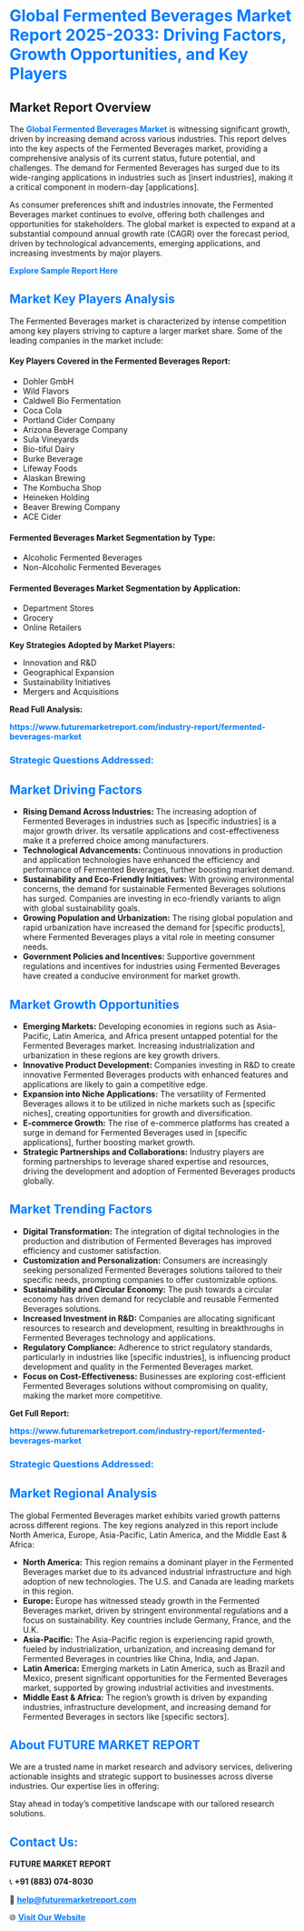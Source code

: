 <h1 style="color: #007BFF;">Global Fermented Beverages Market Report 2025-2033: Driving Factors, Growth Opportunities, and Key Players</h1>

<section id="overview">
<h2>Market Report Overview</h2>
<p>The <a href="https://www.futuremarketreport.com/industry-report/fermented-beverages-market" style="color: #007BFF; text-decoration: none;"><strong>Global Fermented Beverages Market</strong></a> is witnessing significant growth, driven by increasing demand across various industries. This report delves into the key aspects of the Fermented Beverages market, providing a comprehensive analysis of its current status, future potential, and challenges. The demand for Fermented Beverages has surged due to its wide-ranging applications in industries such as [insert industries], making it a critical component in modern-day [applications].</p>
<p>As consumer preferences shift and industries innovate, the Fermented Beverages market continues to evolve, offering both challenges and opportunities for stakeholders. The global market is expected to expand at a substantial compound annual growth rate (CAGR) over the forecast period, driven by technological advancements, emerging applications, and increasing investments by major players.</p>
</section>

<section id="overview">
<p><a href="https://www.futuremarketreport.com/request-sample/reportId=88977" style="color: #007BFF; text-decoration: none;"><strong>Explore Sample Report Here</strong></a></p>
</section>

<section id="key-players">
<h2 style="color: #007BFF;">Market Key Players Analysis</h2>
<p>The Fermented Beverages market is characterized by intense competition among key players striving to capture a larger market share. Some of the leading companies in the market include:</p>
<h4>Key Players Covered in the Fermented Beverages Report:</h4>
<ul><li>Dohler GmbH</li><li>Wild Flavors</li><li>Caldwell Bio Fermentation</li><li>Coca Cola</li><li>Portland Cider Company</li><li>Arizona Beverage Company</li><li>Sula Vineyards</li><li>Bio-tiful Dairy</li><li>Burke Beverage</li><li>Lifeway Foods</li><li>Alaskan Brewing</li><li>The Kombucha Shop</li><li>Heineken Holding</li><li>Beaver Brewing Company</li><li>ACE Cider</li></ul>
<h4>Fermented Beverages Market Segmentation by Type:</h4>
<ul><li>Alcoholic Fermented Beverages</li><li>Non-Alcoholic Fermented Beverages</li></ul>

<h4>Fermented Beverages Market Segmentation by Application:</h4>
<ul><li>Department Stores</li><li>Grocery</li><li>Online Retailers</li></ul>
<p><strong>Key Strategies Adopted by Market Players:</strong></p>
<ul>
<li>Innovation and R&D</li>
<li>Geographical Expansion</li>
<li>Sustainability Initiatives</li>
<li>Mergers and Acquisitions</li>
</ul>
</section>

<section>
<p><strong>Read Full Analysis: </strong></p><a href="https://www.futuremarketreport.com/industry-report/fermented-beverages-market" style="color: #007BFF; text-decoration: none;"><strong>https://www.futuremarketreport.com/industry-report/fermented-beverages-market</strong></a>
<h3 style="color: #007BFF;">Strategic Questions Addressed:</h3>
</section>

<section id="driving-factors">
<h2 style="color: #007BFF;">Market Driving Factors</h2>
<ul>
<li><strong>Rising Demand Across Industries:</strong> The increasing adoption of Fermented Beverages in industries such as [specific industries] is a major growth driver. Its versatile applications and cost-effectiveness make it a preferred choice among manufacturers.</li>
<li><strong>Technological Advancements:</strong> Continuous innovations in production and application technologies have enhanced the efficiency and performance of Fermented Beverages, further boosting market demand.</li>
<li><strong>Sustainability and Eco-Friendly Initiatives:</strong> With growing environmental concerns, the demand for sustainable Fermented Beverages solutions has surged. Companies are investing in eco-friendly variants to align with global sustainability goals.</li>
<li><strong>Growing Population and Urbanization:</strong> The rising global population and rapid urbanization have increased the demand for [specific products], where Fermented Beverages plays a vital role in meeting consumer needs.</li>
<li><strong>Government Policies and Incentives:</strong> Supportive government regulations and incentives for industries using Fermented Beverages have created a conducive environment for market growth.</li>
</ul>
</section>

<section id="growth-opportunities">
<h2 style="color: #007BFF;">Market Growth Opportunities</h2>
<ul>
<li><strong>Emerging Markets:</strong> Developing economies in regions such as Asia-Pacific, Latin America, and Africa present untapped potential for the Fermented Beverages market. Increasing industrialization and urbanization in these regions are key growth drivers.</li>
<li><strong>Innovative Product Development:</strong> Companies investing in R&D to create innovative Fermented Beverages products with enhanced features and applications are likely to gain a competitive edge.</li>
<li><strong>Expansion into Niche Applications:</strong> The versatility of Fermented Beverages allows it to be utilized in niche markets such as [specific niches], creating opportunities for growth and diversification.</li>
<li><strong>E-commerce Growth:</strong> The rise of e-commerce platforms has created a surge in demand for Fermented Beverages used in [specific applications], further boosting market growth.</li>
<li><strong>Strategic Partnerships and Collaborations:</strong> Industry players are forming partnerships to leverage shared expertise and resources, driving the development and adoption of Fermented Beverages products globally.</li>
</ul>
</section>

<section id="trending-factors">
<h2 style="color: #007BFF;">Market Trending Factors</h2>
<ul>
<li><strong>Digital Transformation:</strong> The integration of digital technologies in the production and distribution of Fermented Beverages has improved efficiency and customer satisfaction.</li>
<li><strong>Customization and Personalization:</strong> Consumers are increasingly seeking personalized Fermented Beverages solutions tailored to their specific needs, prompting companies to offer customizable options.</li>
<li><strong>Sustainability and Circular Economy:</strong> The push towards a circular economy has driven demand for recyclable and reusable Fermented Beverages solutions.</li>
<li><strong>Increased Investment in R&D:</strong> Companies are allocating significant resources to research and development, resulting in breakthroughs in Fermented Beverages technology and applications.</li>
<li><strong>Regulatory Compliance:</strong> Adherence to strict regulatory standards, particularly in industries like [specific industries], is influencing product development and quality in the Fermented Beverages market.</li>
<li><strong>Focus on Cost-Effectiveness:</strong> Businesses are exploring cost-efficient Fermented Beverages solutions without compromising on quality, making the market more competitive.</li>
</ul>
</section>

<section>
<p><strong>Get Full Report: </strong></p><a href="https://www.futuremarketreport.com/industry-report/fermented-beverages-market" style="color: #007BFF; text-decoration: none;"><strong>https://www.futuremarketreport.com/industry-report/fermented-beverages-market</strong></a>
<h3 style="color: #007BFF;">Strategic Questions Addressed:</h3>
</section>


<section id="regional-analysis">
<h2 style="color: #007BFF;">Market Regional Analysis</h2>
<p>The global Fermented Beverages market exhibits varied growth patterns across different regions. The key regions analyzed in this report include North America, Europe, Asia-Pacific, Latin America, and the Middle East & Africa:</p>
<ul>
<li><strong>North America:</strong> This region remains a dominant player in the Fermented Beverages market due to its advanced industrial infrastructure and high adoption of new technologies. The U.S. and Canada are leading markets in this region.</li>
<li><strong>Europe:</strong> Europe has witnessed steady growth in the Fermented Beverages market, driven by stringent environmental regulations and a focus on sustainability. Key countries include Germany, France, and the U.K.</li>
<li><strong>Asia-Pacific:</strong> The Asia-Pacific region is experiencing rapid growth, fueled by industrialization, urbanization, and increasing demand for Fermented Beverages in countries like China, India, and Japan.</li>
<li><strong>Latin America:</strong> Emerging markets in Latin America, such as Brazil and Mexico, present significant opportunities for the Fermented Beverages market, supported by growing industrial activities and investments.</li>
<li><strong>Middle East & Africa:</strong> The region’s growth is driven by expanding industries, infrastructure development, and increasing demand for Fermented Beverages in sectors like [specific sectors].</li>
</ul>
</section>

<footer>
<h2 style="color: #007BFF;">About FUTURE MARKET REPORT</h2>
<p>We are a trusted name in market research and advisory services, delivering actionable insights and strategic support to businesses across diverse industries. Our expertise lies in offering:</p>

<p>Stay ahead in today’s competitive landscape with our tailored research solutions.</p>

<h2 style="color: #007BFF;">Contact Us:</h2>
<p><strong>FUTURE MARKET REPORT</strong></p>
<p>📞 <strong>+91 (883) 074-8030</strong></p>
<p>📧 <strong><a href="mailto:help@futuremarketreport.com" style="color: #007BFF;">help@futuremarketreport.com</a></strong></p>
<p>🌐 <strong><a href="https://www.futuremarketreport.com/" style="color: #007BFF;">Visit Our Website</a></strong></p>
</footer>